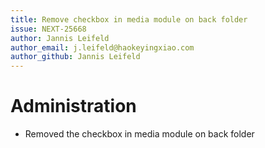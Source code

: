 ```yaml
---
title: Remove checkbox in media module on back folder
issue: NEXT-25668
author: Jannis Leifeld
author_email: j.leifeld@haokeyingxiao.com
author_github: Jannis Leifeld
---
```

# Administration
* Removed the checkbox in media module on back folder
